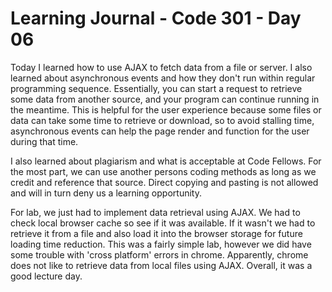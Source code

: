 # Learning Journal - Code 301 - Day 06

Today I learned how to use AJAX to fetch data from a file or server. I also learned about asynchronous events and how they don't run within regular programming sequence. Essentially, you can start a request to retrieve some data from another source, and your program can continue running in the meantime. This is helpful for the user experience because some files or data can take some time to retrieve or download, so to avoid stalling time, asynchronous events can help the page render and function for the user during that time.

I also learned about plagiarism and what is acceptable at Code Fellows. For the most part, we can use another persons coding methods as long as we credit and reference that source. Direct copying and pasting is not allowed and will in turn deny us a learning opportunity.

For lab, we just had to implement data retrieval using AJAX. We had to check local browser cache so see if it was available. If it wasn't we had to retrieve it from a file and also load it into the browser storage for future loading time reduction. This was a fairly simple lab, however we did have some trouble with 'cross platform' errors in chrome. Apparently, chrome does not like to retrieve data from local files using AJAX. Overall, it was a good lecture day.

